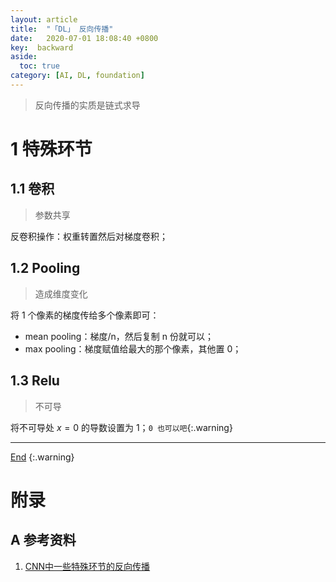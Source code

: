 ```yaml
---
layout: article
title:  "「DL」 反向传播"
date:   2020-07-01 18:08:40 +0800
key:  backward
aside:
  toc: true
category: [AI, DL, foundation]
---
```

<span id='head'> </span>
>反向传播的实质是链式求导

<!--more-->

# 1 特殊环节
## 1.1 卷积
>参数共享   

反卷积操作：权重转置然后对梯度卷积；    


## 1.2 Pooling
>造成维度变化

将 1 个像素的梯度传给多个像素即可：    
- mean pooling：梯度/n，然后复制 n 份就可以；    
- max pooling：梯度赋值给最大的那个像素，其他置 0；    

## 1.3 Relu
>不可导

将不可导处 $x = 0$ 的导数设置为 1；`0 也可以吧`{:.warning}      


-------------------  
[End](#head)
{:.warning}  


# 附录
## A 参考资料
1. [CNN中一些特殊环节的反向传播](https://blog.csdn.net/qq_21190081/article/details/72871704)
